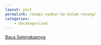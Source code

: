 ```yaml
---
layout: post
permalink: /mimpi-nyebur-ke-kolam-renang/
categories:
    - Uncategorized
---
```


[Baca Selengkapnya](/08)
